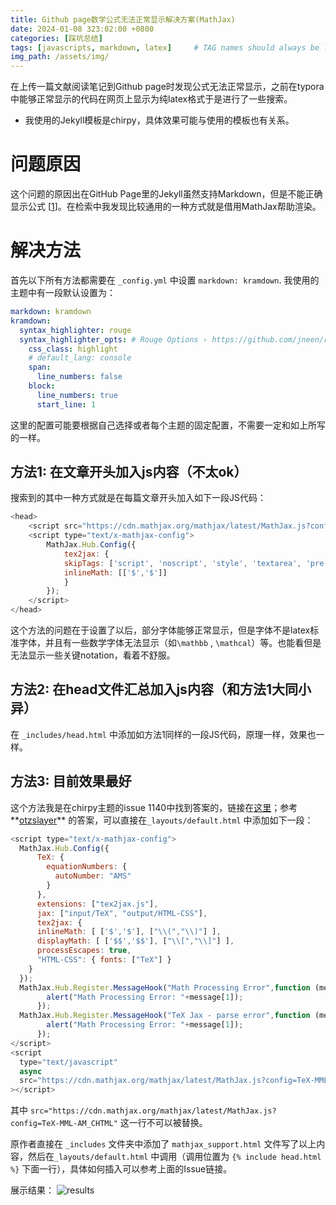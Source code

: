 ```yaml
---
title: Github page数学公式无法正常显示解决方案(MathJax)
date: 2024-01-08 323:02:00 +0800
categories: [踩坑总结]
tags: [javascripts, markdown, latex]     # TAG names should always be lowercase
img_path: /assets/img/
---
```


在上传一篇文献阅读笔记到Github page时发现公式无法正常显示，之前在typora中能够正常显示的代码在网页上显示为纯latex格式于是进行了一些搜索。

- 我使用的Jekyll模板是chirpy，具体效果可能与使用的模板也有关系。


# 问题原因

这个问题的原因出在GitHub Page里的Jekyll虽然支持Markdown，但是不能正确显示公式 [[1](https://zhuanlan.zhihu.com/p/36302775)]。在检索中我发现比较通用的一种方式就是借用MathJax帮助渲染。

# 解决方法

首先以下所有方法都需要在 `_config.yml` 中设置 `markdown: kramdown`. 我使用的主题中有一段默认设置为：

```yaml
markdown: kramdown
kramdown:
  syntax_highlighter: rouge
  syntax_highlighter_opts: # Rouge Options › https://github.com/jneen/rouge#full-options
    css_class: highlight
    # default_lang: console
    span:
      line_numbers: false
    block:
      line_numbers: true
      start_line: 1
```

这里的配置可能要根据自己选择或者每个主题的固定配置，不需要一定和如上所写的一样。

## 方法1: 在文章开头加入js内容（不太ok）

搜索到的其中一种方式就是在每篇文章开头加入如下一段JS代码：

```javascript
<head>
    <script src="https://cdn.mathjax.org/mathjax/latest/MathJax.js?config=TeX-AMS-MML_HTMLorMML" type="text/javascript"></script>
    <script type="text/x-mathjax-config">
        MathJax.Hub.Config({
            tex2jax: {
            skipTags: ['script', 'noscript', 'style', 'textarea', 'pre'],
            inlineMath: [['$','$']]
            }
        });
    </script>
</head>
```

这个方法的问题在于设置了以后，部分字体能够正常显示，但是字体不是latex标准字体，并且有一些数学字体无法显示（如`\mathbb` , `\mathcal`）等。也能看但是无法显示一些关键notation，看着不舒服。

## 方法2: 在head文件汇总加入js内容（和方法1大同小异）

在 `_includes/head.html` 中添加如方法1同样的一段JS代码，原理一样，效果也一样。

## 方法3: 目前效果最好

这个方法我是在chirpy主题的issue 1140中找到答案的，链接在[这里](https://github.com/cotes2020/jekyll-theme-chirpy/issues/1140)；参考**[otzslayer](https://github.com/otzslayer)** 的答案，可以直接在`_layouts/default.html` 中添加如下一段：

```javascript
<script type="text/x-mathjax-config">
  MathJax.Hub.Config({
      TeX: {
        equationNumbers: {
          autoNumber: "AMS"
        }
      },
      extensions: ["tex2jax.js"],
      jax: ["input/TeX", "output/HTML-CSS"],
      tex2jax: {
      inlineMath: [ ['$','$'], ["\\(","\\)"] ],
      displayMath: [ ['$$','$$'], ["\\[","\\]"] ],
      processEscapes: true,
      "HTML-CSS": { fonts: ["TeX"] }
    }
  });
  MathJax.Hub.Register.MessageHook("Math Processing Error",function (message) {
        alert("Math Processing Error: "+message[1]);
      });
  MathJax.Hub.Register.MessageHook("TeX Jax - parse error",function (message) {
        alert("Math Processing Error: "+message[1]);
      });
</script>
<script
  type="text/javascript"
  async
  src="https://cdn.mathjax.org/mathjax/latest/MathJax.js?config=TeX-MML-AM_CHTML"
></script>
```

其中 `src="https://cdn.mathjax.org/mathjax/latest/MathJax.js?config=TeX-MML-AM_CHTML"` 这一行不可以被替换。

原作者直接在 `_includes` 文件夹中添加了 `mathjax_support.html` 文件写了以上内容，然后在`_layouts/default.html` 中调用（调用位置为 `{% include head.html %}` 下面一行），具体如何插入可以参考上面的Issue链接。

展示结果：
![results](img/add_mathjex_sample.png)